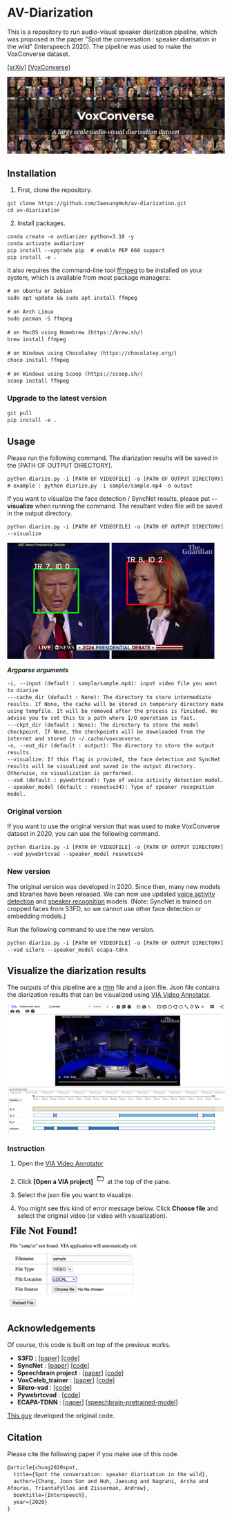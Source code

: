# AV-Diarization
This is a repository to run audio-visual speaker diarization pipeline, which was proposed in the paper "Spot the conversation : speaker diarisation in the wild" (Interspeech 2020).
The pipeline was used to make the VoxConverse dataset.

[[arXiv]](https://arxiv.org/abs/2007.01216) [[VoxConverse]](https://github.com/joonson/voxconverse)

![VoxConverse Logo](assets/voxconverse.jpg)

## Installation
1. First, clone the repository.
```shell
git clone https://github.com/JaesungHuh/av-diarization.git
cd av-diarization
```

2. Install packages.
```shell
conda create -n avdiarizer python=3.10 -y
conda activate avdiarizer
pip install --upgrade pip  # enable PEP 660 support
pip install -e .
```

It also requires the command-line tool [ffmpeg](https://ffmpeg.org/) to be installed on your system, which is available from most package managers:
```
# on Ubuntu or Debian
sudo apt update && sudo apt install ffmpeg

# on Arch Linux
sudo pacman -S ffmpeg

# on MacOS using Homebrew (https://brew.sh/)
brew install ffmpeg

# on Windows using Chocolatey (https://chocolatey.org/)
choco install ffmpeg

# on Windows using Scoop (https://scoop.sh/)
scoop install ffmpeg
```

### Upgrade to the latest version
```shell
git pull
pip install -e .
```

## Usage
Please run the following command. The diarization results will be saved in the [PATH OF OUTPUT DIRECTORY].

```shell
python diarize.py -i [PATH OF VIDEOFILE] -o [PATH OF OUTPUT DIRECTORY]
# example : python diarize.py -i sample/sample.mp4 -o output
```

If you want to visualize the face detection / SyncNet results, please put **--visualize** when running the command. The resultant video file will be saved in the output directory.

```shell
python diarize.py -i [PATH OF VIDEOFILE] -o [PATH OF OUTPUT DIRECTORY] --visualize
```

![Animation](assets/visualize.gif)

***Argparse arguments***
```
-i, --input (default : sample/sample.mp4): input video file you want to diarize
---cache_dir (default : None): The directory to store intermediate results. If None, the cache will be stored in temporary directory made using tempfile. It will be removed after the process is finished. We advise you to set this to a path where I/O operation is fast.
---ckpt_dir (default : None): The directory to store the model checkpoint. If None, the checkpoints will be downloaded from the internet and stored in ~/.cache/voxconverse.
-o, --out_dir (default : output): The directory to store the output results.
--visualize: If this flag is provided, the face detection and SyncNet results will be visualized and saved in the output directory. Otherwise, no visualization is performed.
--vad (default : pywebrtcvad): Type of voice activity detection model.
--speaker_model (default : resnetse34): Type of speaker recognition model.
```

### Original version
If you want to use the original version that was used to make VoxConverse dataset in 2020, you can use the following command.

```shell
python diarize.py -i [PATH OF VIDEOFILE] -o [PATH OF OUTPUT DIRECTORY] --vad pywebrtcvad --speaker_model resnetse34
```

### New version
The original version was developed in 2020. 
Since then, many new models and libraries have been released. 
We can now use updated [voice activity detection](https://github.com/snakers4/silero-vad) and [speaker recognition](https://huggingface.co/speechbrain/spkrec-ecapa-voxceleb) models.
(Note: SyncNet is trained on cropped faces from S3FD, so we cannot use other face detection or embedding models.)

Run the following command to use the new version.

```shell
python diarize.py -i [PATH OF VIDEOFILE] -o [PATH OF OUTPUT DIRECTORY] --vad silero --speaker_model ecapa-tdnn
```

## Visualize the diarization results
The outputs of this pipeline are a [rttm](https://github.com/nryant/dscore?tab=readme-ov-file#rttm) file and a json file. Json file contains the diarization results that can be visualized using [VIA Video Annotator](https://www.robots.ox.ac.uk/~vgg/software/via/app/via_video_annotator.html).

![Timeline](assets/timeline.png)

### Instruction
1. Open the [VIA Video Annotator](https://www.robots.ox.ac.uk/~vgg/software/via/app/via_video_annotator.html)
2. Click **[Open a VIA project]** <img src="assets/open_project.jpg" alt="Error" style="width:25px; height:auto;" /> at the top of the pane. 

3. Select the json file you want to visualize.
4. You might see this kind of error message below. Click **Choose file** and select the original video (or video with visualization).

<img src="assets/file_not_found.jpg" alt="Error" style="width:300px; height:auto;" />

## Acknowledgements
Of course, this code is built on top of the previous works.

- **S3FD** : [[paper]](https://arxiv.org/abs/1708.05237) [[code]](https://github.com/cs-giung/face-detection-pytorch)
- **SyncNet** : [[paper]](https://www.robots.ox.ac.uk/~vgg/publications/2016/Chung16a/chung16a.pdf) [[code]](https://github.com/joonson/syncnet_python)
- **Speechbrain project** : [[paper]](https://arxiv.org/abs/2106.04624) [[code]](https://github.com/speechbrain/speechbrain)
- **VoxCeleb_trainer** : [[paper]](https://arxiv.org/abs/2003.11982) [[code]](https://github.com/clovaai/voxceleb_trainer)
- **Silero-vad** : [[code]](https://github.com/snakers4/silero-vad)
- **Pywebrtcvad** : [[code]](https://github.com/wiseman/py-webrtcvad)
- **ECAPA-TDNN** : [[paper]](https://arxiv.org/abs/2005.07143) [[speechbrain-pretrained-model]](https://huggingface.co/speechbrain/spkrec-ecapa-voxceleb)

[This guy](https://scholar.google.co.uk/citations?user=JJ_LQ0YAAAAJ&hl=en) developed the original code.

## Citation

Please cite the following paper if you make use of this code.

```
@article{chung2020spot,
  title={Spot the conversation: speaker diarisation in the wild},
  author={Chung, Joon Son and Huh, Jaesung and Nagrani, Arsha and Afouras, Triantafyllos and Zisserman, Andrew},
  booktitle={Interspeech},
  year={2020}
}
```
